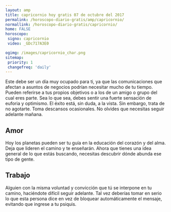 ```yaml
---
layout: amp
title: capricornio hoy gratis 07 de octubre del 2017 
permalink: /horoscopo-diario-gratis/amp/capricornio/
normallink: /horoscopo-diario-gratis/capricornio/
home: FALSE
horoscopo:
 signo: capricornio
 video: _GDc717A3E0

ogimg: /images/capricornio_char.png
sitemap:
 priority: 1
 changefreq: 'daily'
---
```



Este debe ser un día muy ocupado para ti, ya que las comunicaciones que afectan a asuntos de negocios podrían necesitar mucho de tu tiempo. Pueden referirse a tus propios objetivos o a los de un amigo o grupo del cual eres parte. Sea lo que sea, debes sentir una fuerte sensación de euforia y optimismo. El éxito está, sin duda, a la vista. Sin embargo, trata de no agotarte. Toma descansos ocasionales. No olvides que necesitas seguir adelante mañana.

## Amor

Hoy los planetas pueden ser tu guía en la educación del corazón y del alma. Deja que lideren el camino y te enseñarán. Ahora que tienes una idea general de lo que estás buscando, necesitas descubrir dónde abunda ese tipo de gente.

## Trabajo

Alguien con la misma voluntad y convicción que tú se interpone en tu camino, haciéndote difícil seguir adelante. Tal vez deberías tomar en serio lo que esta persona dice en vez de bloquear automáticamente el mensaje, evitando que ingrese a tu psiquis.